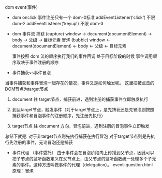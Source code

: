  dom event(事件)
 - dom 
   onclick 事件注册只有一个  dom-0标准
   addEventListener('click')   不限    dom-2
   addEventListener('keyup')   不限    dom-3
- dom 事件流
  捕获 (capture)
  window -> document(documentElement) -> body -> 父级 -> 目标元素
  冒泡 (bubble)
  window <- document(documentElement) <- body <- 父级 <- 目标元素

  事件按照 dom 流的顺序执行我们的事件回调
  处于目标阶段的时候 事件调用顺序取决于事件注册的顺序
- 事件捕获vs事件冒泡

当事件捕获和事件冒泡一起存在的情况，事件又是如何触发呢。
这里把被点击的DOM节点为target节点

1. document 往 target节点，捕获前进，遇到注册的捕获事件立即触发执行

2. 到达target节点，触发事件（对于target节点上，是先捕获还是先冒泡则按照捕获事件和冒泡事件的注册顺序，先注册先执行）

3. target节点 往 document 方向，冒泡前进，遇到注册的冒泡事件立即触发

总结下就是:
  对于非target节点则先执行捕获在执行冒泡
  对于target节点则是先执行先注册的事件，无论冒泡还是捕获

- 事件代理 （事件委托）
 由于事件会在冒泡阶段向上传播到父节点，因此可以把子节点的监听函数定义在父节点上，由父节点的监听函数统一处理多个子元素的事件。这种方法叫做事件的代理（delegation）。
 event-question.html
 原理：冒泡
